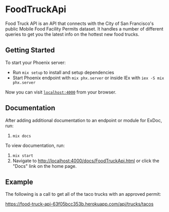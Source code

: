 # FoodTruckApi

Food Truck API is an API that connects with the City of San Francisco's public Mobile Food Facility Permits dataset.
It handles a number of different queries to get you the latest info on the hottest new food trucks.

## Getting Started

To start your Phoenix server:

* Run `mix setup` to install and setup dependencies
* Start Phoenix endpoint with `mix phx.server` or inside IEx with `iex -S mix phx.server`

Now you can visit [`localhost:4000`](http://localhost:4000) from your browser.

## Documentation

After adding additional documentation to an endpoint or module for ExDoc, run:

1. `mix docs`

To view documentation, run:

1. `mix start`
2. Navigate to <http://localhost:4000/docs/FoodTruckApi.html> or click the "Docs" link on the home page.

## Example

The following is a call to get all of the taco trucks with an approved permit:

https://food-truck-api-63f05bcc353b.herokuapp.com/api/trucks/tacos
